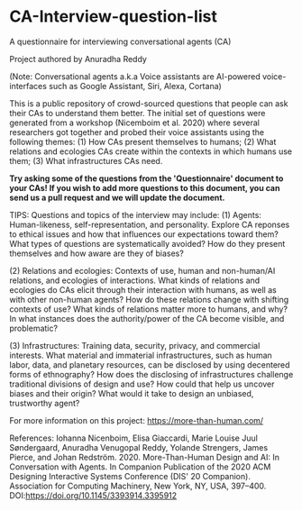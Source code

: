 # CA-Interview-question-list
A questionnaire for interviewing conversational agents (CA)

Project authored by Anuradha Reddy

(Note: Conversational agents a.k.a Voice assistants are AI-powered voice-interfaces such as Google Assistant, Siri, Alexa, Cortana)

This is a public repository of crowd-sourced questions that people can ask their CAs to understand them better. The initial set of questions were generated from a workshop (Nicemboim et al. 2020) where several researchers got together and probed their voice assistants using the following themes: 
(1) How CAs present themselves to humans;
(2) What relations and ecologies CAs create within the contexts in which humans use them; 
(3) What infrastructures CAs need.

**Try asking some of the questions from the 'Questionnaire' document to your CAs! If you wish to add more questions to this document, you can send us a pull request and we will update the document.**

TIPS: Questions and topics of the interview may include:
(1) Agents: Human-likeness, self-representation, and personality. Explore CA reponses to ethical issues and how that influences our expectations toward them? What types of questions are systematically avoided? How do they present themselves and how aware are they of biases?

(2) Relations and ecologies: Contexts of use, human and non-human/AI relations, and ecologies of interactions. What kinds of relations and ecologies do CAs elicit through their interaction with humans, as well as with other non-human agents? How do these relations change with shifting contexts of use? What kinds of relations matter more to humans, and why? In what instances does the authority/power of the CA become visible, and problematic?

(3) Infrastructures: Training data, security, privacy, and commercial interests. What material and immaterial infrastructures, such as human labor, data, and planetary resources, can be disclosed by using decentered forms of ethnography? How does the disclosing of infrastructures challenge traditional divisions of design and use? How could that help us uncover biases and their origin? What would it take to design an unbiased, trustworthy agent?

For more information on this project: https://more-than-human.com/

References:
Iohanna Nicenboim, Elisa Giaccardi, Marie Louise Juul Søndergaard, Anuradha Venugopal Reddy, Yolande Strengers, James Pierce, and Johan Redström. 2020. More-Than-Human Design and AI: In Conversation with Agents. In Companion Publication of the 2020 ACM Designing Interactive Systems Conference (DIS' 20 Companion). Association for Computing Machinery, New York, NY, USA, 397–400. DOI:https://doi.org/10.1145/3393914.3395912
